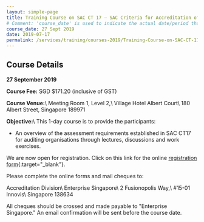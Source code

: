 ```yaml
---
layout: simple-page
title: Training Course on SAC CT 17 – SAC Criteria for Accreditation of Auditing Organisations
# Comment: 'course_date' is used to indicate the actual date/period that the course will be held
course_date: 27 Sept 2019 
date: 2019-07-17
permalink: /services/training/courses-2019/Training-Course-on-SAC-CT-17
---
```


## Course Details
**27 September 2019**

**Course Fee:** SGD $171.20 (inclusive of GST)

**Course Venue:**\\
Meeting Room 1, Level 2,\\
Village Hotel Albert Court\\
180 Albert Street, Singapore 189971
<!-- COMMENT: The double backslashes are used to denote a line break without paragraph spacing -->
 
**Objective:**\\
This 1-day course is to provide the participants:

* An overview of the assessment requirements established in SAC CT17 for auditing organisations through lectures, discussions and work exercises.

We are now open for registration. Click on this link for the online [registration form](https://form.gov.sg/5d3036df5f62720018314389){:target="&#95;blank"}.
<!-- COMMENT: The {:target="&#95;blank"} syntax at the end of the Markdown webpage URL is used to open the URL in a new window tab -->

Please complete the online forms and mail cheques to:

Accreditation Division\\
Enterprise Singapore\\
2 Fusionopolis Way,\\
#15-01 Innovis\\
Singapore 138634
<!-- COMMENT: The double backslashes are used to denote a line break without paragraph spacing -->

All cheques should be crossed and made payable to "Enterprise Singapore." An email confirmation will be sent before the course date. 
